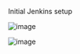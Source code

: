 Initial Jenkins setup 

![image](https://user-images.githubusercontent.com/47186806/116316547-04b23980-a7aa-11eb-8778-4b0eb465b16c.png)

![image](https://user-images.githubusercontent.com/47186806/116316504-f6641d80-a7a9-11eb-8947-d1916996b918.png)
